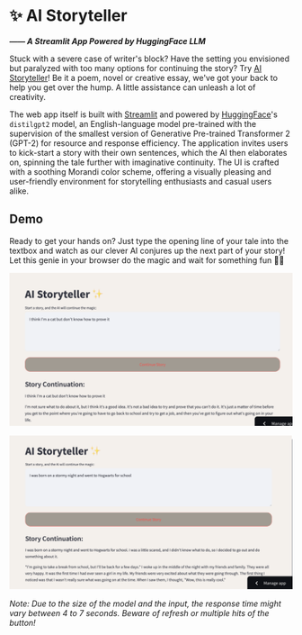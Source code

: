 # ✨ AI Storyteller 

***—— A Streamlit App Powered by HuggingFace LLM***

Stuck with a severe case of writer's block? Have the setting you envisioned but paralyzed with too many options for continuing the story? Try [AI Storyteller](https://hollyyfc-aistoryteller.streamlit.app/)! Be it a poem, novel or creative essay, we've got your back to help you get over the hump. A little assistance can unleash a lot of creativity.

The web app itself is built with [Streamlit](https://streamlit.io/) and powered by [HuggingFace](https://huggingface.co/distilbert/distilgpt2)'s `distilgpt2` model, an English-language model pre-trained with the supervision of the smallest version of Generative Pre-trained Transformer 2 (GPT-2) for resource and response efficiency. The application invites users to kick-start a story with their own sentences, which the AI then elaborates on, spinning the tale further with imaginative continuity. The UI is crafted with a soothing Morandi color scheme, offering a visually pleasing and user-friendly environment for storytelling enthusiasts and casual users alike. 

## Demo

Ready to get your hands on? Just type the opening line of your tale into the textbox and watch as our clever AI conjures up the next part of your story! Let this genie in your browser do the magic and wait for something fun 🧞‍♂️

![cat](image/cat.png)

![hp](image/hp.png)

*Note: Due to the size of the model and the input, the response time might vary between 4 to 7 seconds. Beware of refresh or multiple hits of the button!*



